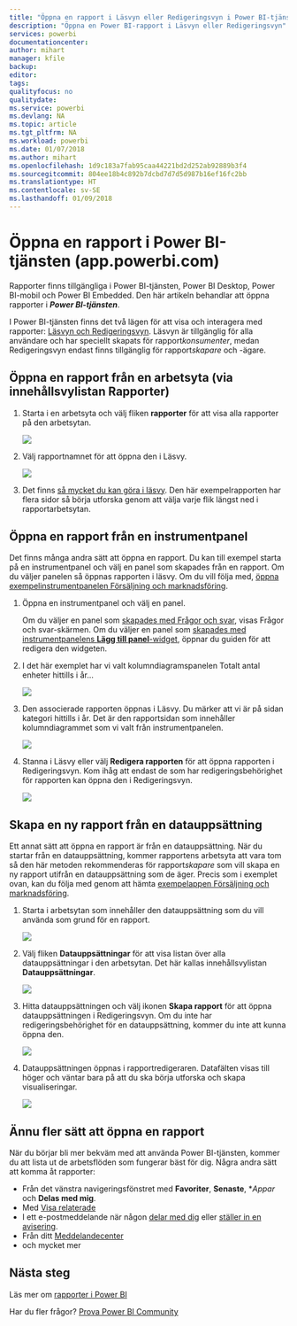 ```yaml
---
title: "Öppna en rapport i Läsvyn eller Redigeringsvyn i Power BI-tjänsten"
description: "Öppna en Power BI-rapport i Läsvyn eller Redigeringsvyn"
services: powerbi
documentationcenter: 
author: mihart
manager: kfile
backup: 
editor: 
tags: 
qualityfocus: no
qualitydate: 
ms.service: powerbi
ms.devlang: NA
ms.topic: article
ms.tgt_pltfrm: NA
ms.workload: powerbi
ms.date: 01/07/2018
ms.author: mihart
ms.openlocfilehash: 1d9c183a7fab95caa44221bd2d252ab92889b3f4
ms.sourcegitcommit: 804ee18b4c892b7dcbd7d7d5d987b16ef16fc2bb
ms.translationtype: HT
ms.contentlocale: sv-SE
ms.lasthandoff: 01/09/2018
---
```

# <a name="open-a-report-in-power-bi-service-apppowerbicom"></a>Öppna en rapport i Power BI-tjänsten (app.powerbi.com)
Rapporter finns tillgängliga i Power BI-tjänsten, Power BI Desktop, Power BI-mobil och Power BI Embedded. Den här artikeln behandlar att öppna rapporter i ***Power BI-tjänsten***.

I Power BI-tjänsten finns det två lägen för att visa och interagera med rapporter: [Läsvyn och Redigeringsvyn](service-reading-view-and-editing-view.md). Läsvyn är tillgänglig för alla användare och har speciellt skapats för rapport*konsumenter*, medan Redigeringsvyn endast finns tillgänglig för rapport*skapare* och -ägare. 

## <a name="open-a-report-from-a-workspace-via-the-reports-content-view-list"></a>Öppna en rapport från en arbetsyta (via innehållsvylistan **Rapporter**)

1. Starta i en arbetsyta och välj fliken **rapporter** för att visa alla rapporter på den arbetsytan.  
   
   ![](media/service-report-open/power-bi-open-report.png)
1. Välj rapportnamnet för att öppna den i Läsvy.  
   
    ![](media/service-report-open/power-bi-reading-view.png)
1. Det finns [så mycket du kan göra i läsvy](service-reading-view-and-editing-view.md).  Den här exempelrapporten har flera sidor så börja utforska genom att välja varje flik längst ned i rapportarbetsytan. 

## <a name="open-a-report-from-a-dashboard"></a>Öppna en rapport från en instrumentpanel
Det finns många andra sätt att öppna en rapport. Du kan till exempel starta på en instrumentpanel och välj en panel som skapades från en rapport.  Om du väljer panelen så öppnas rapporten i läsvy. Om du vill följa med, [öppna exempelinstrumentpanelen Försäljning och marknadsföring](sample-datasets.md).

1. Öppna en instrumentpanel och välj en panel.

   Om du väljer en panel som [skapades med Frågor och svar](service-dashboard-pin-tile-from-q-and-a.md), visas Frågor och svar-skärmen. Om du väljer en panel som [skapades med instrumentpanelens **Lägg till panel**-widget](service-dashboard-add-widget.md), öppnar du guiden för att redigera den widgeten.  

2.  I det här exemplet har vi valt kolumndiagramspanelen Totalt antal enheter hittills i år...

    ![](media/service-report-open/power-bi-dashboard.png)

3.  Den associerade rapporten öppnas i Läsvy. Du märker att vi är på sidan kategori hittills i år. Det är den rapportsidan som innehåller kolumndiagrammet som vi valt från instrumentpanelen.

    ![](media/service-report-open/power-bi-report.png)

4. Stanna i Läsvy eller välj **Redigera rapporten** för att öppna rapporten i Redigeringsvyn. Kom ihåg att endast de som har redigeringsbehörighet för rapporten kan öppna den i Redigeringsvyn.

    ![](media/service-report-open/power-bi-edit-report.png)

## <a name="create-a-brand-new-report-from-a-dataset"></a>Skapa en ny rapport från en datauppsättning
Ett annat sätt att öppna en rapport är från en datauppsättning. När du startar från en datauppsättning, kommer rapportens arbetsyta att vara tom så den här metoden rekommenderas för rapport*skapare* som vill skapa en ny rapport utifrån en datauppsättning som de äger. Precis som i exemplet ovan, kan du följa med genom att hämta [exempelappen Försäljning och marknadsföring](sample-datasets.md).

1. Starta i arbetsytan som innehåller den datauppsättning som du vill använda som grund för en rapport.

   ![](media/service-report-open/power-bi-workspace.png)

2. Välj fliken **Datauppsättningar** för att visa listan över alla datauppsättningar i den arbetsytan. Det här kallas innehållsvylistan **Datauppsättningar**.
   
   ![](media/service-report-open/power-bi-dataset.png)

1. Hitta datauppsättningen och välj ikonen **Skapa rapport** för att öppna datauppsättningen i Redigeringsvyn. Om du inte har redigeringsbehörighet för en datauppsättning, kommer du inte att kunna öppna den. 
   
    ![](media/service-report-open/power-bi-create-report.png)

3. Datauppsättningen öppnas i rapportredigeraren. Datafälten visas till höger och väntar bara på att du ska börja utforska och skapa visualiseringar. 

   ![](media/service-report-open/power-bi-blank-canvas.png)

##  <a name="still-more-ways-to-open-a-report"></a>Ännu fler sätt att öppna en rapport
När du börjar bli mer bekväm med att använda Power BI-tjänsten, kommer du att lista ut de arbetsflöden som fungerar bäst för dig. Några andra sätt att komma åt rapporter:
- Från det vänstra navigeringsfönstret med **Favoriter**, **Senaste**, **Appar* och **Delas med mig**. 
- Med [Visa relaterade](service-related-content.md)
- I ett e-postmeddelande när någon [delar med dig](service-share-reports.md) eller [ställer in en avisering](service-set-data-alerts.md).    
- Från ditt [Meddelandecenter](service-notification-center.md)    
- och mycket mer

## <a name="next-steps"></a>Nästa steg
Läs mer om [rapporter i Power BI](service-reports.md)

Har du fler frågor? [Prova Power BI Community](http://community.powerbi.com/)  

